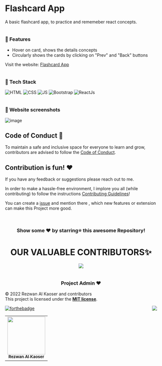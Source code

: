 # Flashcard App
A basic flashcard app, to practice and rememeber react concepts.

# <h3> 📌 Features</h3>
* Hover on card, shows the details concepts
* Circularly shows the cards by clicking on "Prev" and "Back" buttons


Visit the website: [Flashcard App](https://flashcardreact25.netlify.app/)

# <h3> 📌 Tech Stack</h3>

![HTML](https://img.shields.io/badge/html5%20-%23E34F26.svg?&style=for-the-badge&logo=html5&logoColor=white)
![CSS](https://img.shields.io/badge/css3%20-%231572B6.svg?&style=for-the-badge&logo=css3&logoColor=white)
![JS](https://img.shields.io/badge/javascript%20-%23323330.svg?&style=for-the-badge&logo=javascript&logoColor=%23F7DF1E)
<img alt="Bootstrap" src="https://img.shields.io/badge/bootstrap-%23563D7C.svg?style=for-the-badge&logo=bootstrap&logoColor=white"/>
<img alt="ReactJs" src="https://img.shields.io/badge/reactjs-grey.svg?style=for-the-badge&logo=react&logoColor=61DBFB"/>

# <h3> 📌 Website screenshots</h3>
![image](https://user-images.githubusercontent.com/30120066/194740467-e26f6ecc-619c-4120-beff-b6a7fe13f1b0.png)

## Code of Conduct 📜
	
To maintain a safe and inclusive space for everyone to learn and grow, contributors are advised to follow the [Code of Conduct](./CODE_OF_CONDUCT.md).
	
## Contribution is fun! ❤️

If you have any feedback or suggestions please reach out to me.  

In order to make a hassle-free environment, I implore you all (while contributing) to follow the instructions [Contributing Guidelines](https://github.com/rezwan2525/flashcard-react/blob/main/CONTRIBUTING.md)!

You can create a <a href="https://github.com/rezwan2525/flashcard-react/issues">issue</a> and mention there , which new features or extension can make this Project more good.


<!-- ------------------------------------------------------------------------------------------------------------------------------------------------------------------ -->
<br>

<div align="center">

### Show some ❤️ by starring⭐ this awesome Repository!

</div>
  

#

<h1 align=center> OUR VALUABLE CONTRIBUTORS✨ </h1>
<p align="center">
  
	
<a href="https://github.com/rezwan2525/flashcard-react/graphs/contributors">
  <img src="https://contrib.rocks/image?repo=rezwan2525/flashcard-react" />
</a>
</p>

#
	

<h3 align=center> Project Admin ❤️ </h3>

© 2022 Rezwan Al Kaoser and contributors\
This project is licensed under the [**MIT license**](https://github.com/rezwan2525/flashcard-react/blob/main/LICENSE).

[![forthebadge](https://forthebadge.com/images/badges/built-with-love.svg)](https://forthebadge.com)
<a href="#top"><img src="https://img.shields.io/badge/-Back%20to%20Top-red?style=for-the-badge" align="right"/></a>

<p align="center">
<table align="center">
  <tbody><tr>
     <td align="center"><a href="https://github.com/rezwan2525"><img alt="" src="https://user-images.githubusercontent.com/30120066/194740779-249347a7-7523-4502-b8ea-9bf7d5f8968f.png" width="125px;"><br><sub><b> Rezwan Al Kaoser </b></sub></a><br></td> </a></td>
</tbody></table>

